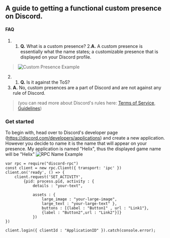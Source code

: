## A guide to getting a functional custom presence on Discord.

#### FAQ
1. 1. **Q.** What is a custom presence?
 2.**A.** A custom presence is essentially what the name states; a customizable presence that is displayed on your Discord profile. 
>![Custom Presence Example](https://i.ibb.co/cXs5GCT/image.png)
2. 1. **Q.** Is it against the ToS?
 2. **A.** No, custom presences are a part of Discord and are not against any rule of Discord. 
>(you can read more about Discord's rules here: [Terms of Service](https://discord.com/terms), [Guidelines](https://discord.com/guidelines))


### Get started
To begin with, head over to Discord's developer page (https://discord.com/developers/applications) and create a new application. However you decide to name it is the name that will appear on your presence. 
My application is named "Helix", thus the displayed game name will be "Helix"
![RPC Name Example](https://i.ibb.co/KDnb9nV/image.png)
```
var rpc = require("discord-rpc")
const client = new rpc.Client({ transport: 'ipc' })
client.on('ready', () => {
	client.request('SET_ACTIVITY',
		{pid: process.pid, activity : {
			details : "your-text", 

			assets : {
				large_image : "your-large-image", 
				large_text : "your-large-text" },
				buttons : [{label : "Button1" , url : "Link1"}, 
				{label : "Button2",url : "Link2"}]}
			})
})

client.login({ clientId : "ApplicationID" }).catch(console.error);
```
